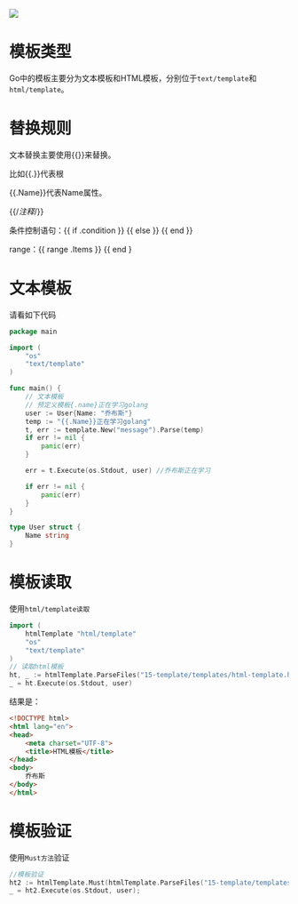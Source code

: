 ![](https://itlab1024-1256529903.cos.ap-beijing.myqcloud.com/202207281322806.png)

# 模板类型

Go中的模板主要分为文本模板和HTML模板，分别位于`text/template`和`html/template`。

# 替换规则

文本替换主要使用{{}}来替换。

比如{{.}}代表根

{{.Name}}代表Name属性。

{{/*注释*/}}

条件控制语句：{{ if .condition }} {{ else }} {{ end }}

range：{{ range .Items }} {{ end }

# 文本模板

请看如下代码

```go
package main

import (
	"os"
	"text/template"
)

func main() {
	// 文本模板
	// 预定义模板{.name}正在学习golang
	user := User{Name: "乔布斯"}
	temp := "{{.Name}}正在学习golang"
	t, err := template.New("message").Parse(temp)
	if err != nil {
		panic(err)
	}

	err = t.Execute(os.Stdout, user) //乔布斯正在学习

	if err != nil {
		panic(err)
	}
}

type User struct {
	Name string
}
```



# 模板读取

使用`html/template读取`

```go
import (
	htmlTemplate "html/template"
	"os"
	"text/template"
)
// 读取html模板
ht, _ := htmlTemplate.ParseFiles("15-template/templates/html-template.html")
_ = ht.Execute(os.Stdout, user)
```

结果是：

```html
<!DOCTYPE html>
<html lang="en">
<head>
    <meta charset="UTF-8">
    <title>HTML模板</title>
</head>
<body>
    乔布斯
</body>
</html>
```

# 模板验证

使用`Must方法`验证

```go
//模板验证
ht2 := htmlTemplate.Must(htmlTemplate.ParseFiles("15-template/templates/html-template.html"))
_ = ht2.Execute(os.Stdout, user);
```

